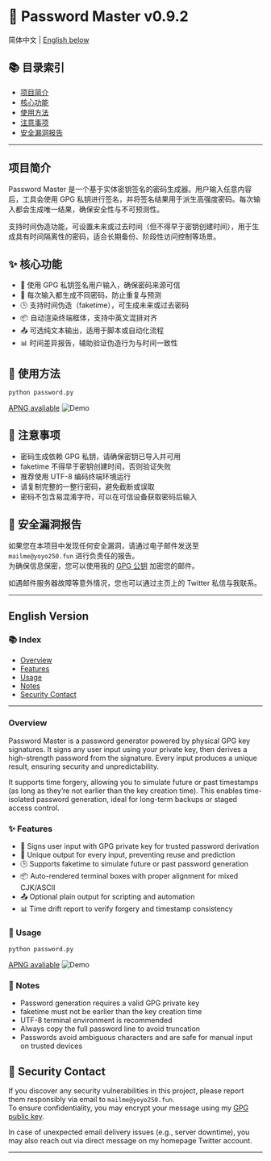 # 🔐 Password Master v0.9.2

简体中文 | [English below](#english-version)

## 📚 目录索引

- [项目简介](#项目简介)
- [核心功能](#核心功能)
- [使用方法](#使用方法)
- [注意事项](#注意事项)
- [安全漏洞报告](#-安全漏洞报告)

---

## 项目简介

Password Master 是一个基于实体密钥签名的密码生成器。用户输入任意内容后，工具会使用 GPG 私钥进行签名，并将签名结果用于派生高强度密码。每次输入都会生成唯一结果，确保安全性与不可预测性。

支持时间伪造功能，可设置未来或过去时间（但不得早于密钥创建时间），用于生成具有时间隔离性的密码，适合长期备份、阶段性访问控制等场景。

## ✨ 核心功能

- 🔑 使用 GPG 私钥签名用户输入，确保密码来源可信  
- 🧠 每次输入都生成不同密码，防止重复与预测  
- 🕒 支持时间伪造（faketime），可生成未来或过去密码  
- 📦 自动渲染终端框体，支持中英文混排对齐  
- 📤 可选纯文本输出，适用于脚本或自动化流程  
- 📊 时间差异报告，辅助验证伪造行为与时间一致性  

## 🚀 使用方法

```bash
python password.py
```

[APNG avaliable](https://orange-hilarious-slug-55.mypinata.cloud/ipfs/bafybeihcwipttp3v3treyt4mkosy56ltokvwthadmi2etrn7yceziiw23a)
![Demo](https://orange-hilarious-slug-55.mypinata.cloud/ipfs/bafybeiezcsxde4cgyxr7ftdik7ijtq4cq5gtpjcp4ctdtblrtya2yo565m)


## 📌 注意事项

- 密码生成依赖 GPG 私钥，请确保密钥已导入并可用  
- faketime 不得早于密钥创建时间，否则验证失败  
- 推荐使用 UTF-8 编码终端环境运行  
- 请复制完整的一整行密码，避免截断或误取  
- 密码不包含易混淆字符，可以在可信设备获取密码后输入  

## 🔐 安全漏洞报告

如果您在本项目中发现任何安全漏洞，请通过电子邮件发送至 `mailme@yoyo250.fun` 进行负责任的报告。  
为确保信息保密，您可以使用我的 [GPG 公钥](http://r2.yoyo250.fun/yoyo250.asc) 加密您的邮件。

如遇邮件服务器故障等意外情况，您也可以通过主页上的 Twitter 私信与我联系。

---

## English Version

### 📚 Index

- [Overview](#overview)
- [Features](#features)
- [Usage](#usage)
- [Notes](#notes)
- [Security Contact](#-security-contact)

---

### Overview

Password Master is a password generator powered by physical GPG key signatures. It signs any user input using your private key, then derives a high-strength password from the signature. Every input produces a unique result, ensuring security and unpredictability.

It supports time forgery, allowing you to simulate future or past timestamps (as long as they’re not earlier than the key creation time). This enables time-isolated password generation, ideal for long-term backups or staged access control.

### ✨ Features

- 🔑 Signs user input with GPG private key for trusted password derivation  
- 🧠 Unique output for every input, preventing reuse and prediction  
- 🕒 Supports faketime to simulate future or past password generation  
- 📦 Auto-rendered terminal boxes with proper alignment for mixed CJK/ASCII  
- 📤 Optional plain output for scripting and automation  
- 📊 Time drift report to verify forgery and timestamp consistency  

### 🚀 Usage

```bash
python password.py
```

[APNG avaliable](https://orange-hilarious-slug-55.mypinata.cloud/ipfs/bafybeihcwipttp3v3treyt4mkosy56ltokvwthadmi2etrn7yceziiw23a)
![Demo](https://orange-hilarious-slug-55.mypinata.cloud/ipfs/bafybeiezcsxde4cgyxr7ftdik7ijtq4cq5gtpjcp4ctdtblrtya2yo565m)


### 📌 Notes

- Password generation requires a valid GPG private key  
- faketime must not be earlier than the key creation time  
- UTF-8 terminal environment is recommended  
- Always copy the full password line to avoid truncation  
- Passwords avoid ambiguous characters and are safe for manual input on trusted devices  

## 🔐 Security Contact

If you discover any security vulnerabilities in this project, please report them responsibly via email to `mailme@yoyo250.fun`.  
To ensure confidentiality, you may encrypt your message using my [GPG public key](http://r2.yoyo250.fun/yoyo250.asc).

In case of unexpected email delivery issues (e.g., server downtime), you may also reach out via direct message on my homepage Twitter account.

---